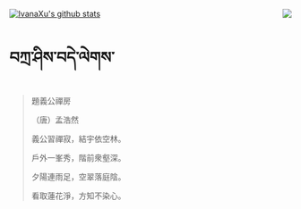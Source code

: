 [![IvanaXu's github stats](https://github-readme-stats.vercel.app/api?username=IvanaXu&show_icons=true&theme=vue-dark)](https://github.com/anuraghazra/github-readme-stats)
<img align="right" src="https://github-readme-stats.vercel.app/api/top-langs/?username=IvanaXu&langs_count=3&theme=graywhite" />
# བཀྲ་ཤིས་བདེ་ལེགས་
> 題義公禪房
> 
> （唐）孟浩然
> 
> 義公習禪寂，結宇依空林。
> 
> 戶外一峯秀，階前衆壑深。
> 
> 夕陽連雨足，空翠落庭陰。
> 
> 看取蓮花淨，方知不染心。
>